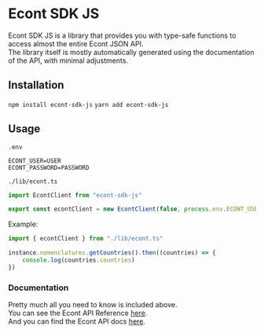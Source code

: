 # Econt SDK JS

Econt SDK JS is a library that provides you with type-safe functions to access almost the entire Econt JSON API.  
The library itself is mostly automatically generated using the documentation of the API, with minimal adjustments.

## Installation

`npm install econt-sdk-js`
`yarn add econt-sdk-js`

## Usage

`.env`
```
ECONT_USER=USER
ECONT_PASSWORD=PASSWORD
```

`./lib/econt.ts`
```ts
import EcontClient from "econt-sdk-js"

export const econtClient = new EcontClient(false, process.env.ECONT_USER, process.env.ECONT_PASSWORD)
```

Example:
```ts
import { econtClient } from "./lib/econt.ts"

instance.nomenclatures.getCountries().then((countries) => {
	console.log(countries.countries)
})
```

### Documentation

Pretty much all you need to know is included above.  
You can see the Econt API Reference [here](https://ee.econt.com/services).  
And you can find the Econt API docs [here](https://www.econt.com/developers/soap-json-api.html).
